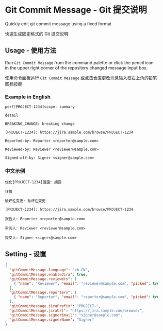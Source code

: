 # Git Commit Message - Git 提交说明

Quickly edit git commit message using a fixed format

快速生成固定格式的 Git 提交说明

## Usage - 使用方法

Run `Git Commit Message` from the command palette or click the pencil icon in the upper right corner of the repository changed message input box.

使用命令面板运行 `Git Commit Message` 或点击仓库更改消息输入框右上角的铅笔图标按键

### Example in English

```
perf[PROJECT-1234]scope: summary

detail

BREAKING_CHANGE: breaking change

[PROJECT-1234]: https://jira.sample.com/browse/PROJECT-1234

Reported-by: Reporter <reporter@sample.com>

Reviewed-by: Reviewer <reviewer@sample.com>

Signed-off-by: Signer <signer@sample.com>
```

### 中文示例

```
优化[PROJECT-1234]范围: 摘要

详情

破坏性变更: 破坏性变更

[PROJECT-1234]: https://jira.sample.com/browse/PROJECT-1234

报告人: Reporter <reporter@sample.com>

审阅人: Reviewer <reviewer@sample.com>

提交人: Signer <signer@sample.com>
```

## Setting - 设置

```json
{
  "gitCommitMessage.language": "zh-CN",
  "gitCommitMessage.enableJira": true,
  "gitCommitMessage.reviewers": [
    { "name": "Reviewer", "email": "reviewer@sample.com", "picked": true }
  ],
  "gitCommitMessage.reporters": [
    { "name": "Reporter", "email": "reporter@sample.com", "picked": true }
  ],
  "gitCommitMessage.jiraPrefix": "PROJECT-",
  "gitCommitMessage.jiraUrl": "https://jira.sample.com/browse/",
  "gitCommitMessage.signerEmail": "signer@sample.com",
  "gitCommitMessage.signerName": "Signer"
}
```

